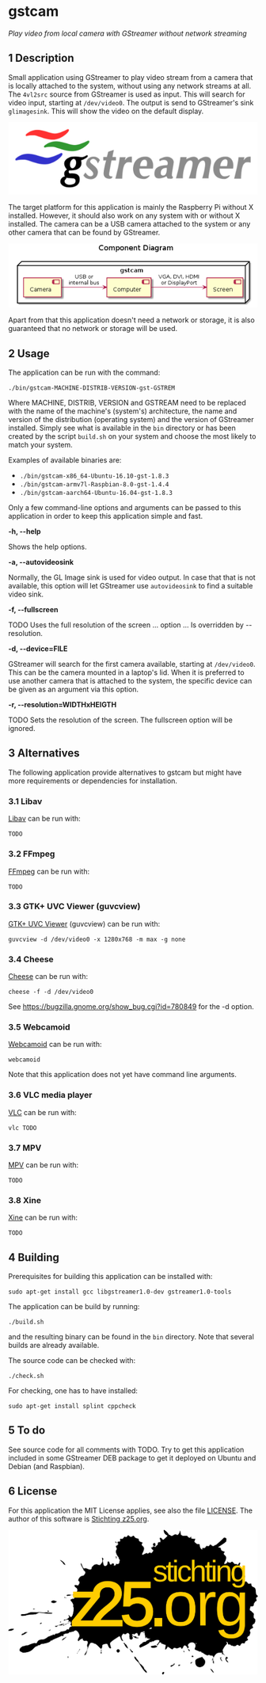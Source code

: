 # gstcam

_Play video from local camera with GStreamer without network streaming_


## 1 Description

Small application using GStreamer to play video stream from a camera that is
locally attached to the system, without using any network streams at all. The
`4vl2src` source from GStreamer is used as input. This will search for video
input, starting at `/dev/video0`. The output is send to GStreamer's sink
`glimagesink`. This will show the video on the default display.

[![Logo GStreamer](images/logo-gstreamer.png?raw=true)](http://gstreamer.freedesktop.org)

The target platform for this application is mainly the Raspberry Pi without X
installed. However, it should also work on any system with or without X
installed. The camera can be a USB camera attached to the system or any other
camera that can be found by GStreamer.

![Component diagram](images/component-diagram.png?raw=true)

Apart from that this application doesn't need a network or storage, it is also
guaranteed that no network or storage will be used.


## 2 Usage

The application can be run with the command:

    ./bin/gstcam-MACHINE-DISTRIB-VERSION-gst-GSTREM

Where MACHINE, DISTRIB, VERSION and GSTREAM need to be replaced with the name
of the machine's (system's) architecture, the name and version of the
distribution (operating system) and the version of GStreamer installed. Simply
see what is available in the `bin` directory or has been created by the script
`build.sh` on your system and choose the most likely to match your system.

Examples of available binaries are:
* `./bin/gstcam-x86_64-Ubuntu-16.10-gst-1.8.3`
* `./bin/gstcam-armv7l-Raspbian-8.0-gst-1.4.4`
* `./bin/gstcam-aarch64-Ubuntu-16.04-gst-1.8.3`

Only a few command-line options and arguments can be passed to this application
in order to keep this application simple and fast.

**-h, --help**

Shows the help options.

**-a, --autovideosink**

Normally, the GL Image sink is used for video output. In case that that is not
available, this option will let GStreamer use `autovideosink` to find a
suitable video sink.

**-f, --fullscreen**

TODO Uses the full resolution of the screen ... option ... Is overridden by
--resolution.

**-d, --device=FILE**

GStreamer will search for the first camera available, starting at
`/dev/video0`. This can be the camera mounted in a laptop's lid. When it is
preferred to use another camera that is attached to the system, the specific
device can be given as an argument via this option.

**-r, --resolution=WIDTHxHEIGTH**

TODO Sets the resolution of the screen. The fullscreen option will be ignored.


## 3 Alternatives

The following application provide alternatives to gstcam but might have more
requirements or dependencies for installation.


### 3.1 Libav

[Libav](https://libav.org) can be run with:

    TODO


### 3.2 FFmpeg

[FFmpeg](https://ffmpeg.org) can be run with:

    TODO


### 3.3 GTK+ UVC Viewer (guvcview)

[GTK+ UVC Viewer](http://guvcview.sourceforge.net) (guvcview) can be run with:

    guvcview -d /dev/video0 -x 1280x768 -m max -g none


### 3.4 Cheese

[Cheese](https://wiki.gnome.org/Apps/Cheese) can be run with:

    cheese -f -d /dev/video0

See https://bugzilla.gnome.org/show_bug.cgi?id=780849 for the -d option.


### 3.5 Webcamoid

[Webcamoid](https://webcamoid.github.io) can be run with:

    webcamoid

Note that this application does not yet have command line arguments.


### 3.6 VLC media player

[VLC](https://videolan.org/vlc) can be run with:

    vlc TODO


### 3.7 MPV

[MPV](https://mpv.io) can be run with:

    TODO


### 3.8 Xine

[Xine](https://xine-project.org) can be run with:

    TODO


## 4 Building

Prerequisites for building this application can be installed with:

    sudo apt-get install gcc libgstreamer1.0-dev gstreamer1.0-tools

The application can be build by running:

    ./build.sh

and the resulting binary can be found in the `bin` directory. Note that several
builds are already available.

The source code can be checked with:

    ./check.sh

For checking, one has to have installed:

    sudo apt-get install splint cppcheck


## 5 To do

See source code for all comments with TODO. Try to get this application
included in some GStreamer DEB package to get it deployed on Ubuntu and Debian
(and Raspbian).


## 6 License

For this application the MIT License applies, see also the file
[LICENSE](LICENSE). The author of this software is
[Stichting z25.org](http://z25.org).

[![Logo z25](images/logo-z25.png?raw=true)](http://z25.org)
